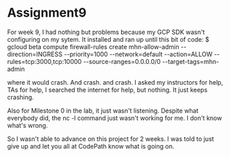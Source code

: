 # Assignment9

For week 9, I had nothing but problems because my GCP SDK wasn't configuring on my sytem. It installed and ran up until this bit of code: $ gcloud beta compute firewall-rules create mhn-allow-admin --direction=INGRESS --priority=1000 --network=default --action=ALLOW --rules=tcp:3000,tcp:10000 --source-ranges=0.0.0.0/0 --target-tags=mhn-admin

where it would crash. And crash. and crash. I asked my instructors for help, TAs for help, I searched the internet for help, but nothing. It just keeps crashing. 

Also for Milestone 0 in the lab, it just wasn't listening. Despite what everybody did, the nc -l command just wasn't working for me. I don't know what's wrong. 

So I wasn't able to advance on this project for 2 weeks. I was told to just give up and let you all at CodePath know what is going on. 
